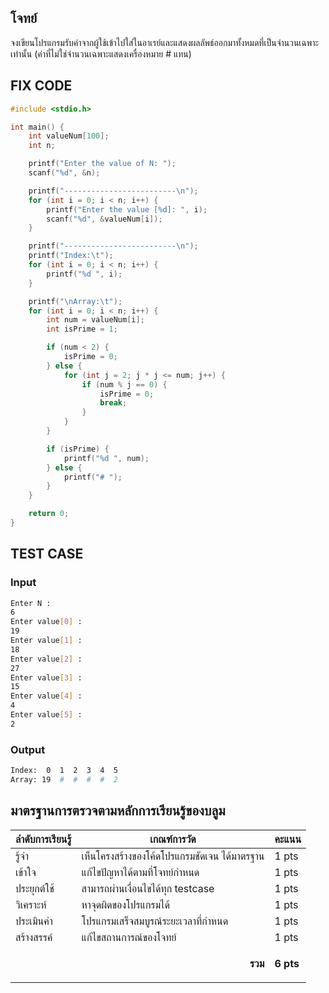 ## โจทย์
จงเขียนโปรแกรมรับค่าจากผู้ใช้เข้าไปใส่ในอาเรย์และแสดงผลลัพธ์ออกมาทั้งหมดที่เป็นจำนวนเฉพาะเท่านั้น (ค่าที่ไม่ใช่จำนวนเฉพาะแสดงเครื่องหมาย # แทน)

## FIX CODE
```c++
#include <stdio.h>

int main() {
    int valueNum[100];
    int n;

    printf("Enter the value of N: ");
    scanf("%d", &n);

    printf("-------------------------\n");
    for (int i = 0; i < n; i++) {
        printf("Enter the value [%d]: ", i);
        scanf("%d", &valueNum[i]);
    }

    printf("-------------------------\n");
    printf("Index:\t");
    for (int i = 0; i < n; i++) {
        printf("%d ", i);
    }

    printf("\nArray:\t");
    for (int i = 0; i < n; i++) {
        int num = valueNum[i];
        int isPrime = 1;

        if (num < 2) {
            isPrime = 0;
        } else {
            for (int j = 2; j * j <= num; j++) {
                if (num % j == 0) {
                    isPrime = 0;
                    break;
                }
            }
        }

        if (isPrime) {
            printf("%d ", num);
        } else {
            printf("# ");
        }
    }

    return 0;
}
```

## TEST CASE
### Input
```bash
Enter N :
6
Enter value[0] :
19
Enter value[1] :
18
Enter value[2] :
27
Enter value[3] :
15
Enter value[4] :
4
Enter value[5] :
2
```
### Output
```bash
Index:  0  1  2  3  4  5
Array: 19  #  #  #  #  2
```

## มาตรฐานการตรวจตามหลักการเรียนรู้ของบลูม
| ลำดับการเรียนรู้ | เกณฑ์การวัด | คะแนน |
| -------- | -------- | -------- |
| รู้จำ | เห็นโครงสร้างของโค้ดโปรแกรมชัดเจน ได้มาตรฐาน | 1 pts |
| เข้าใจ | แก้ไขปัญหาได้ตามที่โจทย์กำหนด | 1 pts |
| ประยุกต์ใช้ | สามารถผ่านเงื่อนไขได้ทุก testcase | 1 pts |
| วิเคราะห์ | หาจุดผิดของโปรแกรมได้ | 1 pts |
| ประเมินค่า | โปรแกรมเสร็จสมบูรณ์ระยะเวลาที่กำหนด | 1 pts |
| สร้างสรรค์ | แก้ไขสถานการณ์ของโจทย์ | 1 pts |
||<p style='text-align: right !important;'>**รวม**</p>|**6 pts**|

